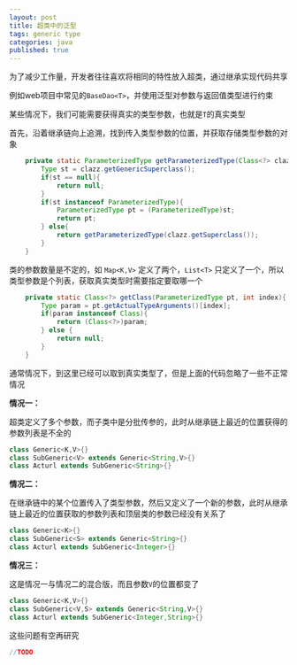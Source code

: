 ```yaml
---
layout: post
title: 超类中的泛型
tags: generic type
categories: java
published: true
---
```


为了减少工作量，开发者往往喜欢将相同的特性放入超类，通过继承实现代码共享

例如web项目中常见的`BaseDao<T>`，并使用泛型对参数与返回值类型进行约束

某些情况下，我们可能需要获得真实的类型参数，也就是`T`的真实类型

首先，沿着继承链向上追溯，找到传入类型参数的位置，并获取存储类型参数的对象

~~~java
    private static ParameterizedType getParameterizedType(Class<?> clazz){
        Type st = clazz.getGenericSuperclass();
        if(st == null){
            return null;
        }
        if(st instanceof ParameterizedType){
            ParameterizedType pt = (ParameterizedType)st;
            return pt;
        } else{
            return getParameterizedType(clazz.getSuperclass());
        }
    }
~~~

类的参数数量是不定的，如 `Map<K,V>` 定义了两个，`List<T>` 只定义了一个，所以类型参数是个列表，获取真实类型时需要指定要取哪一个

~~~java
    private static Class<?> getClass(ParameterizedType pt, int index){
        Type param = pt.getActualTypeArguments()[index];
        if(param instanceof Class){
            return (Class<?>)param;
        } else {
            return null;
        }
    }
~~~

通常情况下，到这里已经可以取到真实类型了，但是上面的代码忽略了一些不正常情况

**情况一：**

超类定义了多个参数，而子类中是分批传参的，此时从继承链上最近的位置获得的参数列表是不全的

~~~java
class Generic<K,V>{}
class SubGeneric<V> extends Generic<String,V>{}
class Acturl extends SubGeneric<String>{}
~~~

**情况二：**

在继承链中的某个位置传入了类型参数，然后又定义了一个新的参数，此时从继承链上最近的位置获取的参数列表和顶层类的参数已经没有关系了

~~~ java
class Generic<K>{}
class SubGeneric<S> extends Generic<String>{}
class Acturl extends SubGeneric<Integer>{}
~~~

**情况三：**

这是情况一与情况二的混合版，而且参数`V`的位置都变了

~~~ java
class Generic<K,V>{}
class SubGeneric<V,S> extends Generic<String,V>{}
class Acturl extends SubGeneric<Integer,String>{}
~~~


这些问题有空再研究

~~~java
//TODO
~~~